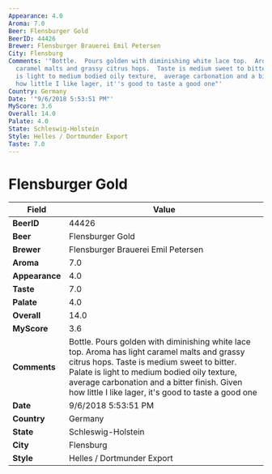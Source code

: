 ```yaml
---
Appearance: 4.0
Aroma: 7.0
Beer: Flensburger Gold
BeerID: 44426
Brewer: Flensburger Brauerei Emil Petersen
City: Flensburg
Comments: '"Bottle.  Pours golden with diminishing white lace top.  Aroma has light
  caramel malts and grassy citrus hops.  Taste is medium sweet to bitter.  Palate
  is light to medium bodied oily texture,  average carbonation and a bitter finish.  Given
  how little I like lager, it''s good to taste a good one"'
Country: Germany
Date: '"9/6/2018 5:53:51 PM"'
MyScore: 3.6
Overall: 14.0
Palate: 4.0
State: Schleswig-Holstein
Style: Helles / Dortmunder Export
Taste: 7.0
---
```


# Flensburger Gold

| Field         | Value |
|---------------|-------|
| **BeerID** | 44426 |
| **Beer** | Flensburger Gold |
| **Brewer** | Flensburger Brauerei Emil Petersen |
| **Aroma** | 7.0 |
| **Appearance** | 4.0 |
| **Taste** | 7.0 |
| **Palate** | 4.0 |
| **Overall** | 14.0 |
| **MyScore** | 3.6 |
| **Comments** | Bottle.  Pours golden with diminishing white lace top.  Aroma has light caramel malts and grassy citrus hops.  Taste is medium sweet to bitter.  Palate is light to medium bodied oily texture,  average carbonation and a bitter finish.  Given how little I like lager, it's good to taste a good one |
| **Date** | 9/6/2018 5:53:51 PM |
| **Country** | Germany |
| **State** | Schleswig-Holstein |
| **City** | Flensburg |
| **Style** | Helles / Dortmunder Export |
